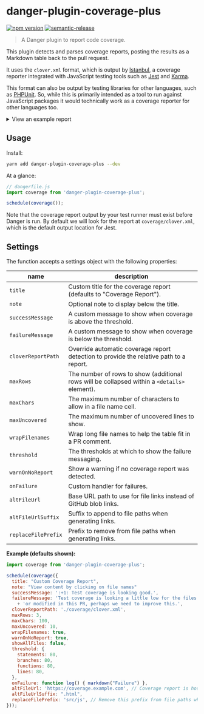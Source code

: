 # danger-plugin-coverage-plus

[![npm version](https://badge.fury.io/js/danger-plugin-coverage-plus.svg)](https://badge.fury.io/js/danger-plugin-coverage-plus)
[![semantic-release](https://img.shields.io/badge/%20%20%F0%9F%93%A6%F0%9F%9A%80-semantic--release-e10079.svg)](https://github.com/semantic-release/semantic-release)

> A Danger plugin to report code coverage.

This plugin detects and parses coverage reports, posting the results as a
Markdown table back to the pull request.

It uses the `clover.xml` format, which is output by [Istanbul](https://istanbul.js.org/),
a coverage reporter integrated with JavaScript testing tools such as
[Jest](https://jestjs.io/) and [Karma](https://karma-runner.github.io/).

This format can also be output by testing libraries for other languages, such as
[PHPUnit](https://phpunit.de/). So, while this is primarily intended as a tool
to run against JavaScript packages it would technically work as a coverage
reporter for other languages too.

<details>
  <summary>View an example report</summary>

## Coverage Report

> Test coverage is looking a little low for the files created or modified in this PR, perhaps we need to improve this.

```
Coverage threshold for branches (80%) not met: 49.08%
Coverage threshold for functions (80%) not met: 74.46%
```

|Impacted Files|% Stmts|% Branch|% Funcs|% Line|Uncovered Lines||
|---|:-:|:-:|:-:|:-:|:-:|:-:|
|[src/module-one.js]()|100|100|100|100||:white_check_mark:|
|[src/module-two.js]()|95.24|33.33|66.67|80|[1](), [42](), [1337]()...|:x:|
|[src/module-three.js]()|82.33|10.25|44.55|45.55|[12](), [15](), [32]()...|:x:|
|[src/module-four.js]()|100|0|10|32.5|[54](), [65](), [94]()...|:x:|
|[src/module-five.js]()|100|100|100|100||:white_check_mark:|

<details>
<summary>
and 2 more...
</summary>

|Impacted Files|% Stmts|% Branch|% Funcs|% Line|Uncovered Lines||
|---|:-:|:-:|:-:|:-:|:-:|:-:|
|[src/module-six.js]()|100|100|100|100||:white_check_mark:|
|[src/module-seven.js]()|100|100|100|100||:white_check_mark:|
</details>

</details>

## Usage

Install:

```sh
yarn add danger-plugin-coverage-plus --dev
```

At a glance:

```js
// dangerfile.js
import coverage from 'danger-plugin-coverage-plus';

schedule(coverage());
```

Note that the coverage report output by your test runner must exist before Danger
is run. By default we will look for the report at `coverage/clover.xml`, which
is the default output location for Jest.

## Settings

The function accepts a settings object with the following properties:

| name                 | description                                                                                  |
|----------------------|----------------------------------------------------------------------------------------------|
| `title`             | Custom title for the coverage report (defaults to "Coverage Report").                         |
| `note`              | Optional note to display below the title.                                                     |
| `successMessage`     | A custom message to show when coverage is above the threshold.                               |
| `failureMessage`     | A custom message to show when coverage is below the threshold.                               |
| `cloverReportPath`   | Override automatic coverage report detection to provide the relative path to a report.       |
| `maxRows`            | The number of rows to show (additional rows will be collapsed within a `<details>` element). |
| `maxChars`           | The maximum number of characters to allow in a file name cell.                               |
| `maxUncovered`       | The maximum number of uncovered lines to show.                                               |
| `wrapFilenames`      | Wrap long file names to help the table fit in a PR comment.                                  |
| `threshold`          | The thresholds at which to show the failure messaging.                                       |
| `warnOnNoReport`     | Show a warning if no coverage report was detected.                                           |
| `onFailure`          | Custom handler for failures.                                           |
| `altFileUrl`           | Base URL path to use for file links instead of GitHub blob links.                            |
| `altFileUrlSuffix`     | Suffix to append to file paths when generating links.                                        |
| `replaceFilePrefix`     | Prefix to remove from file paths when generating links.                                      |

**Example (defaults shown):**

```js
import coverage from 'danger-plugin-coverage-plus';

schedule(coverage({
  title: "Custom Coverage Report",
  note: "View content by clicking on file names"
  successMessage: ':+1: Test coverage is looking good.',
  failureMessage: 'Test coverage is looking a little low for the files created '
    + 'or modified in this PR, perhaps we need to improve this.',
  cloverReportPath: './coverage/clover.xml',
  maxRows: 3,
  maxChars: 100,
  maxUncovered: 10,
  wrapFilenames: true,
  warnOnNoReport: true,
  showAllFiles: false,
  threshold: {
    statements: 80,
    branches: 80,
    functions: 80,
    lines: 80,
  },
  onFailure: function log() { markdown("Failure") },
  altFileUrl: 'https://coverage.example.com', // Coverage report is hosted here
  altFileUrlSuffix: ".html",
  replaceFilePrefix: 'src/js', // Remove this prefix from file paths when generating coverage report links
}));
```
